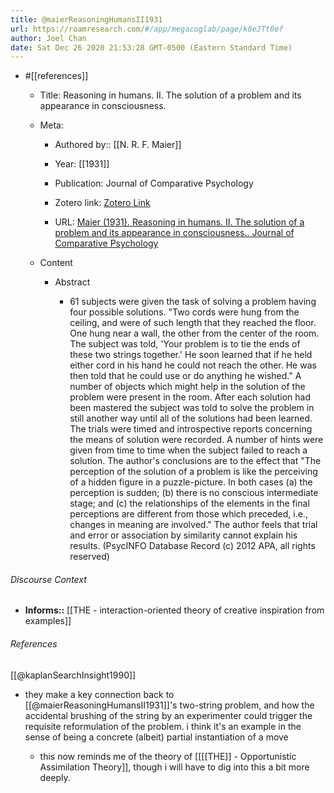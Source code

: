 ```yaml
---
title: @maierReasoningHumansII1931
url: https://roamresearch.com/#/app/megacoglab/page/k8eJTt0ef
author: Joel Chan
date: Sat Dec 26 2020 21:53:28 GMT-0500 (Eastern Standard Time)
---
```


- #[[references]]

    - Title: Reasoning in humans. II. The solution of a problem and its appearance in consciousness.

    - Meta:

        - Authored by:: [[N. R. F. Maier]]

        - Year: [[1931]]

        - Publication: Journal of Comparative Psychology

        - Zotero link: [Zotero Link](zotero://select/items/1_SHCFP8J7)

        - URL: [Maier (1931). Reasoning in humans. II. The solution of a problem and its appearance in consciousness.. Journal of Comparative Psychology](undefined)

    - Content

        - Abstract

            - 61 subjects were given the task of solving a problem having four possible solutions. "Two cords were hung from the ceiling, and were of such length that they reached the floor. One hung near a wall, the other from the center of the room. The subject was told, 'Your problem is to tie the ends of these two strings together.' He soon learned that if he held either cord in his hand he could not reach the other. He was then told that he could use or do anything he wished." A number of objects which might help in the solution of the problem were present in the room. After each solution had been mastered the subject was told to solve the problem in still another way until all of the solutions had been learned. The trials were timed and introspective reports concerning the means of solution were recorded. A number of hints were given from time to time when the subject failed to reach a solution. The author's conclusions are to the effect that "The perception of the solution of a problem is like the perceiving of a hidden figure in a puzzle-picture. In both cases (a) the perception is sudden; (b) there is no conscious intermediate stage; and (c) the relationships of the elements in the final perceptions are different from those which preceded, i.e., changes in meaning are involved." The author feels that trial and error or association by similarity cannot explain his results. (PsycINFO Database Record (c) 2012 APA, all rights reserved)

###### Discourse Context

- **Informs::** [[THE - interaction-oriented theory of creative inspiration from examples]]

###### References

[[@kaplanSearchInsight1990]]

- they make a key connection back to [[@maierReasoningHumansII1931]]'s two-string problem, and how the accidental brushing of the string by an experimenter could trigger the requisite reformulation of the problem. i think it's an example in the sense of being a concrete (albeit) partial instantiation of a move

    - this now reminds me of the theory of [[[[THE]] - Opportunistic Assimilation Theory]], though i will have to dig into this a bit more deeply.
